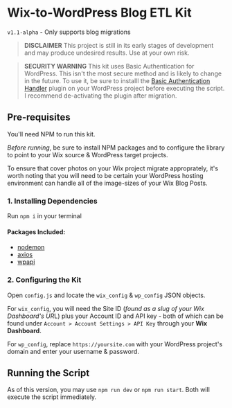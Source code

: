 # Wix-to-WordPress Blog ETL Kit
`v1.1-alpha` - Only supports blog migrations

> **DISCLAIMER** This project is still in its early stages of development and may produce undesired results. Use at your own risk.

> **SECURITY WARNING** This kit uses Basic Authentication for WordPress. This isn't the most secure method and is likely to change in the future. To use it, be sure to installl the [Basic Authentication Handler](https://github.com/WP-API/Basic-Auth) plugin on your WordPress project before executing the script. I recommend de-activating the plugin after migration.

## Pre-requisites
You'll need NPM to run this kit.

*Before running*, be sure to install NPM packages and to configure the library to point to your Wix source & WordPress target projects.

To ensure that cover photos on your Wix project migrate approprately, it's worth noting that you will need to be certain your WordPress hosting environment can handle all of the image-sizes of your Wix Blog Posts.

### 1. Installing Dependencies
Run `npm i` in  your terminal

#### Packages Included:
- [nodemon](https://github.com/remy/nodemon)
- [axios](https://www.npmjs.com/package/axios)
- [wpapi](https://github.com/wp-api/node-wpapi)

### 2. Configuring the Kit
Open `config.js` and locate the `wix_config` & `wp_config` JSON objects.

For `wix_config`, you will need the Site ID (*found as a slug of your Wix Dashboard's UR*L) plus your Account ID and API key - both of which can be found under ```Account > Account Settings > API Key``` through your **Wix Dashboard**.

For `wp_config`, replace `https://yoursite.com` with your WordPress project's domain and enter your username & password.

## Running the Script
As of this version, you may use `npm run dev` or `npm run start`. Both will execute the script immediately.